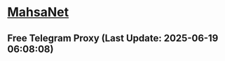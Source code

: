 
# [MahsaNet](https://t.me/mahsa_net)
## Free Telegram Proxy (Last Update: 2025-06-19 06:08:08)

    